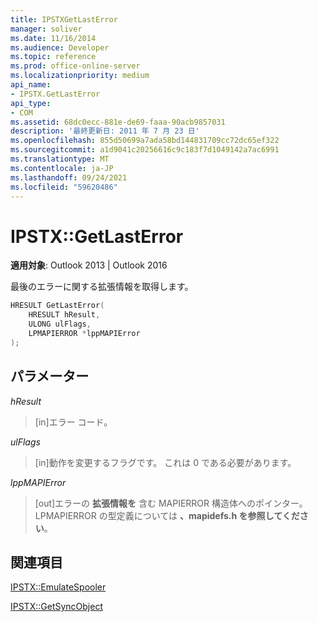 ```yaml
---
title: IPSTXGetLastError
manager: soliver
ms.date: 11/16/2014
ms.audience: Developer
ms.topic: reference
ms.prod: office-online-server
ms.localizationpriority: medium
api_name:
- IPSTX.GetLastError
api_type:
- COM
ms.assetid: 68dc0ecc-881e-de69-faaa-90acb9857031
description: '最終更新日: 2011 年 7 月 23 日'
ms.openlocfilehash: 855d50699a7ada58bd144831709cc72dc65ef322
ms.sourcegitcommit: a1d9041c20256616c9c183f7d1049142a7ac6991
ms.translationtype: MT
ms.contentlocale: ja-JP
ms.lasthandoff: 09/24/2021
ms.locfileid: "59620486"
---
```

# <a name="ipstxgetlasterror"></a>IPSTX::GetLastError

  
  
**適用対象**: Outlook 2013 | Outlook 2016 
  
最後のエラーに関する拡張情報を取得します。
  
```cpp
HRESULT GetLastError( 
    HRESULT hResult, 
    ULONG ulFlags, 
    LPMAPIERROR *lppMAPIError 
);
```

## <a name="parameters"></a>パラメーター

 _hResult_
  
>  [in]エラー コード。 
    
 _ulFlags_
  
>  [in]動作を変更するフラグです。 これは 0 である必要があります。 
    
 _lppMAPIError_
  
>  [out]エラーの **拡張情報を** 含む MAPIERROR 構造体へのポインター。 LPMAPIERROR の型定義については **、mapidefs.h を参照してください**。 
    
## <a name="see-also"></a>関連項目



[IPSTX::EmulateSpooler](ipstx-emulatespooler.md)
  
[IPSTX::GetSyncObject](ipstx-getsyncobject.md)

